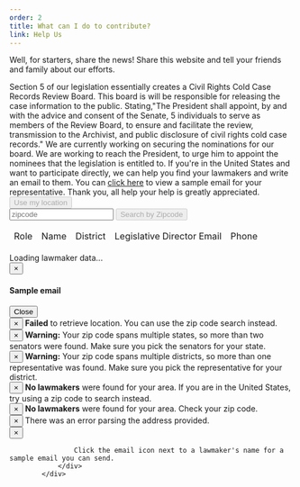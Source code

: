 ```yaml
---
order: 2
title: What can I do to contribute? 
link: Help Us
---
```



Well, for starters, share the news! Share this website and tell your friends and family about our efforts.

</div>	
</div>
</div>
</div>
Section 5 of our legislation essentially creates a Civil Rights Cold Case Records Review Board. This board is will be responsible for releasing the case information to the public. Stating,"The President shall appoint, by and with the advice and consent of the Senate, 5 individuals to serve as members of the Review Board, to ensure and facilitate the review, transmission to the Archivist, and public disclosure of civil rights cold case records."

</div>	
</div>
</div>
</div>
We are currently working on securing the nominations for our board. We are working to reach the President, to urge him to appoint the nominees that the legislation is entitled to. 
</div>	
</div>
</div>
</div>
If you're in the United States and want to participate directly, we can help you find your lawmakers and write an email to them. You can <a href="javascript:void(0)" onclick="emailPopup('Representative', '', 'rep')">click here</a> to view a sample email for your representative.
</div>	
</div>
</div>
</div>
</div>	
Thank you, all help your help is greatly appreciated.
</div>	
</div>
</div>
</div>
</div>	
</div>	
</div>
</div>
</div>

<div class="panel panel-default">
	<div class="panel-body">
		<div class="row">
			<div class="col-md-3 col-md-offset-3">
				<button id="find-lawmakers-location" disabled="disabled" class="btn btn-primary">Use my location</button>
			</div>
			<div class="col-md-3">
				<div class="input-group">
					<input type="text" class="form-control" placeholder="zipcode" id="find-lawmakers-zip-text">
					<span class="input-group-btn">
						<button id="find-lawmakers-zip" disabled="disabled" class="btn btn-primary">Search by Zipcode</button>
					</span>
				</div>
			</div>
		</div>
		<div id="lawmaker-container">
			<table id="lawmaker-list" class="table table-striped table-responsive">
				<thead>
					<tr>
						<td>Role</td>
						<td>Name</td>
						<td>District</td>
						<td>Legislative Director Email</td>
						<td>Phone</td>
						<td></td>
					</tr>
				</thead>
				<tbody>
				</tbody>
			</table>
		</div>
		<div id="loadingDiv">Loading lawmaker data...</div>
		<div id="email-text"></div>
		<div class="modal fade" id="emailModal" tabindex="-1" role="dialog" aria-labelledby="emailModalLabel">
			<div class="modal-dialog" role="document">
				<div class="modal-content">
					<div class="modal-header">
						<button type="button" class="close" data-dismiss="modal" aria-label="Close"><span aria-hidden="true">&times;</span></button>
						<h4 class="modal-title" id="emailModalLabel">Sample email</h4>
					</div>
					<div class="modal-body">
					</div>
					<div class="modal-footer">
						<button type="button" class="btn btn-default" data-dismiss="modal">Close</button>
					</div>
				</div>
			</div>
		</div>
		<div class="alerts">
			<div id="location-alert">
				<div class="alert alert-danger alert-dismissible fade in" role="alert">
					<button type="button" class="close" data-dismiss="alert" aria-label="Close"><span aria-hidden="true">&times;</span></button>
					<strong>Failed</strong> to retrieve location. You can use the zip code search instead.
				</div>
			</div>
			<div id="senators-warning">
				<div class="alert alert-warning alert-dismissible fade in" role="alert">
					<button type="button" class="close" data-dismiss="alert" aria-label="Close"><span aria-hidden="true">&times;</span></button>
					<strong>Warning:</strong> Your zip code spans multiple states, so more than two senators were found. Make sure you pick the senators for your state.
				</div>
			</div>
			<div id="representatives-warning">
				<div class="alert alert-warning alert-dismissible fade in" role="alert">
					<button type="button" class="close" data-dismiss="alert" aria-label="Close"><span aria-hidden="true">&times;</span></button>
					<strong>Warning:</strong> Your zip code spans multiple districts, so more than one representative was found. Make sure you pick the representative for your district.
				</div>
			</div>
			<div id="no-lawmakers-location">
				<div class="alert alert-danger alert-dismissible fade in" role="alert">
					<button type="button" class="close" data-dismiss="alert" aria-label="Close"><span aria-hidden="true">&times;</span></button>
					<strong>No lawmakers</strong> were found for your area. If you are in the United States, try using a zip code to search instead.
				</div>
			</div>
			<div id="no-lawmakers-zip">
				<div class="alert alert-danger alert-dismissible fade in" role="alert">
					<button type="button" class="close" data-dismiss="alert" aria-label="Close"><span aria-hidden="true">&times;</span></button>
					<strong>No lawmakers</strong> were found for your area. Check your zip code.
				</div>
			</div>
			<div id="address-error">
				<div class="alert alert-danger alert-dismissible fade in" role="alert">
					<button type="button" class="close" data-dismiss="alert" aria-label="Close"><span aria-hidden="true">&times;</span></button>
					There was an error parsing the address provided.
				</div>
			</div>
			<div id="email-info">
				<div class="alert alert-info alert-dismissible fade in" role="alert">
					<button type="button" class="close" data-dismiss="alert" aria-label="Close"><span aria-hidden="true">&times;</span></button>

					Click the email icon next to a lawmaker's name for a sample email you can send.
				</div>
			</div>
